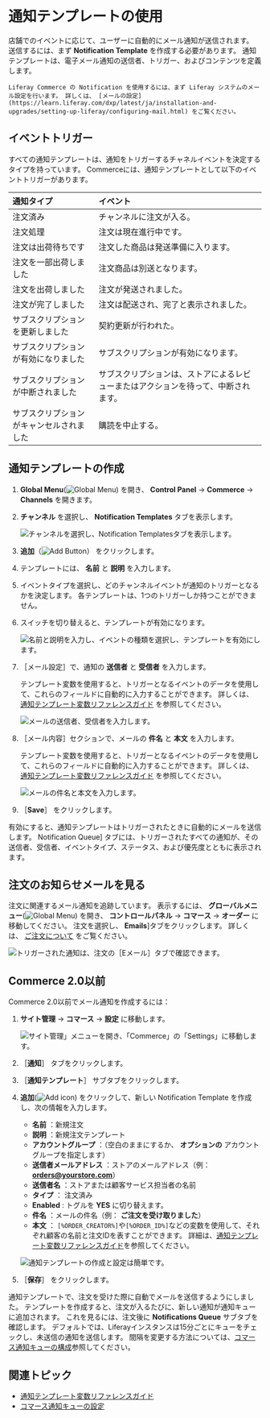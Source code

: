 # 通知テンプレートの使用

店舗でのイベントに応じて、ユーザーに自動的にメール通知が送信されます。 送信するには、まず **Notification Template** を作成する必要があります。 通知テンプレートは、電子メール通知の送信者、トリガー、およびコンテンツを定義します。

```{note}
Liferay Commerce の Notification を使用するには、まず Liferay システムのメール設定を行います。 詳しくは、 [メールの設定](https://learn.liferay.com/dxp/latest/ja/installation-and-upgrades/setting-up-liferay/configuring-mail.html) をご覧ください。
```

## イベントトリガー

すべての通知テンプレートは、通知をトリガーするチャネルイベントを決定するタイプを持っています。 Commerceには、通知テンプレートとして以下のイベントトリガーがあります。

| 通知タイプ                | イベント                                      |
|:-------------------- |:----------------------------------------- |
| 注文済み                 | チャンネルに注文が入る。                              |
| 注文処理                 | 注文は現在進行中です。                               |
| 注文は出荷待ちです            | 注文した商品は発送準備に入ります。                         |
| 注文を一部出荷しました          | 注文商品は別送となります。                             |
| 注文を出荷しました            | 注文が発送されました。                               |
| 注文が完了しました            | 注文は配送され、完了と表示されました。                       |
| サブスクリプションを更新しました     | 契約更新が行われた。                                |
| サブスクリプションが有効になりました   | サブスクリプションが有効になります。                        |
| サブスクリプションが中断されました    | サブスクリプションは、ストアによるレビューまたはアクションを待って、中断されます。 |
| サブスクリプションがキャンセルされました | 購読を中止する。                                  |

## 通知テンプレートの作成

1. **Global Menu**(![Global Menu](../../images/icon-applications-menu.png)) を開き、 **Control Panel** &rarr; **Commerce** &rarr; **Channels** を開きます。

1. **チャンネル** を選択し、 **Notification Templates** タブを表示します。

   ![チャンネルを選択し、Notification Templatesタブを表示します。](./using-notification-templates/images/01.png)

1. **追加**（![Add Button](../../images/icon-add.png)） をクリックします。

1. テンプレートには、 **名前** と **説明** を入力します。

1. イベントタイプを選択し、どのチャンネルイベントが通知のトリガーとなるかを決定します。 各テンプレートは、1つのトリガーしか持つことができません。

1. スイッチを切り替えると、テンプレートが有効になります。

   ![名前と説明を入力し、イベントの種類を選択し、テンプレートを有効にします。](./using-notification-templates/images/02.png)

1. ［メール設定］で、通知の **送信者** と **受信者** を入力します。

   テンプレート変数を使用すると、トリガーとなるイベントのデータを使用して、これらのフィールドに自動的に入力することができます。 詳しくは、 [通知テンプレート変数リファレンスガイド](./notification-template-variables-reference-guide.md) を参照してください。

   ![メールの送信者、受信者を入力します。](./using-notification-templates/images/03.png)
1. ［メール内容］セクションで、メールの **件名** と **本文** を入力します。

   テンプレート変数を使用すると、トリガーとなるイベントのデータを使用して、これらのフィールドに自動的に入力することができます。 詳しくは、 [通知テンプレート変数リファレンスガイド](./notification-template-variables-reference-guide.md) を参照してください。

   ![メールの件名と本文を入力します。](./using-notification-templates/images/04.png)

1. ［**Save**］ をクリックします。

有効にすると、通知テンプレートはトリガーされたときに自動的にメールを送信します。 Notification Queue] タブには、トリガーされたすべての通知が、その送信者、受信者、イベントタイプ、ステータス、および優先度とともに表示されます。

## 注文のお知らせメールを見る

注文に関連するメール通知を追跡しています。 表示するには、 **グローバルメニュー**(![Global Menu](../../images/icon-applications-menu.png)) を開き、 **コントロールパネル** &rarr; **コマース** &rarr; **オーダー** に移動してください。 注文を選択し、 **Emails**]タブをクリックします。 詳しくは、 [ご注文について](../../order-management/orders/order-information.md) をご覧ください。

![トリガーされた通知は、注文の［Eメール］タブで確認できます。](./using-notification-templates/images/05.png)

## Commerce 2.0以前

Commerce 2.0以前でメール通知を作成するには：

1. **サイト管理** &rarr; **コマース** &rarr; **設定** に移動します。

    ![サイト管理」メニューを開き、「Commerce」の「Settings」に移動します。](./using-notification-templates/images/06.png)

1. ［**通知**］ タブをクリックします。

1. ［**通知テンプレート**］ サブタブをクリックします。

1. **追加**(![Add icon](../../images/icon-add.png)) をクリックして、新しい Notification Template を作成し、次の情報を入力します。

   * **名前** ：新規注文
   * **説明** ：新規注文テンプレート
   * **アカウントグループ** ：（空白のままにするか、 **オプションの** アカウントグループを指定します）
   * **送信者メールアドレス** ：ストアのメールアドレス（例： **orders@yourstore.com**）
   * **送信者名** ：ストアまたは顧客サービス担当者の名前
   * **タイプ** ： 注文済み
   * **Enabled** : トグルを **YES** に切り替えます。
   * **件名** ：メールの件名（例： **ご注文を受け取りました**）
   * **本文** ： `[%ORDER_CREATOR%]`や`[%ORDER_ID%]`などの変数を使用して、それぞれ顧客の名前と注文IDを表すことができます。 詳細は、[通知テンプレート変数リファレンスガイド](./notification-template-variables-reference-guide.md)を参照してください。

   ![通知テンプレートの作成と設定は簡単です。](./using-notification-templates/images/07.png)

1. ［**保存**］ をクリックします。

通知テンプレートで、注文を受けた際に自動でメールを送信するようにしました。 テンプレートを作成すると、注文が入るたびに、新しい通知が通知キューに追加されます。 これを見るには、注文後に **Notifications Queue** サブタブを確認します。 デフォルトでは、Liferayインスタンスは15分ごとにキューをチェックし、未送信の通知を送信します。 間隔を変更する方法については、[コマース通知キューの構成](./configuring-the-commerce-notification-queue.md)参照してください。

## 関連トピック

* [通知テンプレート変数リファレンスガイド](./notification-template-variables-reference-guide.md)
* [コマース通知キューの設定](./configuring-the-commerce-notification-queue.md)
